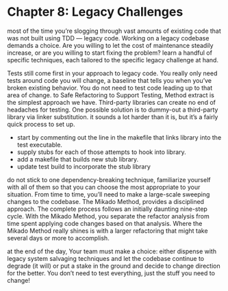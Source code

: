 # Chapter 8: Legacy Challenges

most of the time you’re slogging through vast amounts of existing code that was not built using TDD —​ legacy code. Working on a legacy codebase demands a choice. Are you willing to let the cost of maintenance steadily increase, or are you willing to start fixing the problem? learn a handful of specific techniques, each tailored to the specific legacy challenge at hand.

Tests still come first in your approach to legacy code. You really only need tests around code you will change, a baseline that tells you when you’ve broken existing behavior. You do not need to test code leading up to that area of change. to Safe Refactoring to Support Testing, Method extract is the simplest approach we have. Third-party libraries can create no end of headaches for testing. One possible solution is to dummy-out a third-party library via​ linker substitution​. it sounds a lot harder than it is, but it’s a fairly quick process to set up.
* start by commenting out the line in the makefile that links library into the test executable. 
* supply stubs for each of those attempts to hook into library.
* add a makefile that builds new stub library.
* update test build to incorporate the stub library

do not stick to one dependency-breaking technique, familiarize yourself with all of them so that you can choose the most appropriate to your situation. From time to time, you’ll need to make a large-scale sweeping changes to the codebase. The Mikado Method, provides a disciplined approach. The complete process follows an initially daunting nine-step cycle. With the Mikado Method, you separate the refactor analysis from time spent applying code changes based on that analysis. Where the Mikado Method really shines is with a larger refactoring that might take several days or more to accomplish.

at the end of the day, Your team must make a choice: either dispense with legacy system salvaging techniques and let the codebase continue to degrade (it will) or put a stake in the ground and decide to change direction for the better. You don’t need to test everything, just the stuff you need to change!
